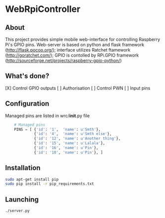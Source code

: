 WebRpiController
================

About
-----
This project provides simple mobile web-interface for controlling Raspberry Pi's GPIO pins.
Web-server is based on python and flask framework (http://flask.pocoo.org/); interface utilizes Ratchet ftamework (http://goratchet.com/); GPIO is contolled by RPi.GPIO framework (http://sourceforge.net/projects/raspberry-gpio-python/)

What's done?
------------
[X] Control GPIO outputs
[ ] Authorisation
[ ] Control PWN
[ ] Input pins

Configuration
-------------
Managed pins are listed in wrc/__init__.py file
```python
    # Managed pins
    PINS = [ {'id': '1',  'name': u'Smth'},
             {'id': '4',  'name': u'Smth else'},
             {'id': '12', 'name': u'Another thing'},
             {'id': '15', 'name': u'Lalala'}, 
             {'id': '16', 'name': u'Pin'},
             {'id': '18', 'name': u'Pin'}, ]
```

Installation
------------
```bash
sudo apt-get install pip
sudo pip install -r pip_requirements.txt
```


Launching
---------
```bash
./server.py
```